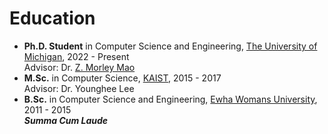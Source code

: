 # Education
- **Ph.D. Student** in Computer Science and Engineering, [The University of Michigan](https://umich.edu), 2022 - Present \
Advisor: Dr. [Z. Morley Mao](https://web.eecs.umich.edu/~zmao/)
- **M.Sc.** in Computer Science, [KAIST](https://www.kaist.ac.kr/en/), 2015 - 2017 \
Advisor: Dr. Younghee Lee
- **B.Sc.** in Computer Science and Engineering, [Ewha Womans University](http://www.ewha.ac.kr/ewhaen/index.do), 2011 - 2015 \
***Summa Cum Laude***
